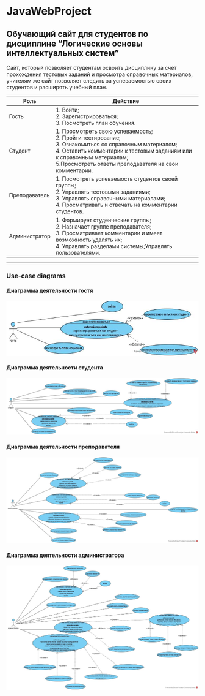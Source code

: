 # JavaWebProject
## Обучающий сайт для студентов по дисциплине “Логические основы интеллектуальных систем”

Сайт, который позволяет студентам освоить дисциплину за счет прохождения тестовых заданий и просмотра справочных материалов, учителям же сайт позволяет следить за успеваемостью своих студентов и расширять учебный план.

Роль | Действие 
--- | --- 
Гость | 1. Войти;<br/> 2. Зарегистрироваться;<br/> 3. Посмотреть план обучения. 
Студент | 1. Просмотреть свою успеваемость;<br/> 2. Пройти тестирование;<br/> 3. Ознакомиться со справочным материалом;<br/> 4. Оставить комментарии к тестовым заданиям или к справочным материалам;<br/> 5.Просмотреть ответы преподавателя на свои комментарии. 
Преподаватель | 1. Посмотреть успеваемость студентов своей группы;<br/> 2. Управлять тестовыми заданиями;<br/> 3. Управлять справочными материалами;<br/> 4. Просматривать и отвечать на комментарии студентов. 
Администратор | 1. Формирует студенческие группы;<br/> 2. Назначает группе преподавателя;<br/> 3. Просматривает комментарии и имеет возможность удалять их;<br/> 4. Управлять разделами системы;Управлять пользователями.
***
### Use-case diagrams
#### Диаграмма деятельности гостя
![text](activity/gost.jpg)<br/>
#### Диаграмма деятельности студента
![text](activity/student.jpg)<br/>
#### Диаграмма деятельности преподавателя
![text](activity/professor.jpg)<br/>
#### Диаграмма деятельности администратора
![text](activity/admin.jpg)
